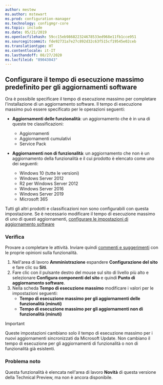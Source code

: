 ```yaml
---
author: mestew
ms.author: mstewart
ms.prod: configuration-manager
ms.technology: configmgr-core
ms.topic: include
ms.date: 05/21/2019
ms.openlocfilehash: 59cc15eb986822324678533ed968e11fb1cce951
ms.sourcegitcommit: fde92731a7e27c892d32c63f515cf19545e02ceb
ms.translationtype: HT
ms.contentlocale: it-IT
ms.lasthandoff: 08/27/2020
ms.locfileid: "89043043"
---
```

## <a name="configure-the-default-maximum-run-time-for-software-updates"></a><a name="bkmk_timeout"></a> Configurare il tempo di esecuzione massimo predefinito per gli aggiornamenti software

<!--3734426-->

Ora è possibile specificare il tempo di esecuzione massimo per completare l'installazione di un aggiornamento software. Il tempo di esecuzione massimo può essere specificato per le operazioni seguenti:

- **Aggiornamenti delle funzionalità**: un aggiornamento che è in una di queste tre classificazioni:
    - Aggiornamenti
    - Aggiornamenti cumulativi
    - Service Pack

- **Aggiornamenti non di funzionalità**: un aggiornamento che non è un aggiornamento della funzionalità e il cui prodotto è elencato come uno dei seguenti:
    - Windows 10 (tutte le versioni)
    - Windows Server 2012
    - R2 per Windows Server 2012
    - Windows Server 2016
    - Windows Server 2019
    - Microsoft 365

Tutti gli altri prodotti e classificazioni non sono configurabili con questa impostazione. Se è necessario modificare il tempo di esecuzione massimo di uno di questi aggiornamenti, [configurare le impostazioni di aggiornamento software](../../../../../sum/get-started/manage-settings-for-software-updates.md#BKMK_SoftwareUpdatesSettings)

### <a name="try-it-out"></a>Verifica

Provare a completare le attività. Inviare quindi [commenti e suggerimenti](../../../../understand/find-help.md#product-feedback) con le proprie opinioni sulla funzionalità.

1. Nell'area di lavoro **Amministrazione** espandere **Configurazione del sito** e fare clic su **Siti**.
1. Fare clic con il pulsante destro del mouse sul sito di livello più alto e selezionare **Configura componenti del sito** e quindi **Punto di aggiornamento software**.
1. Nella scheda **Tempo di esecuzione massimo** modificare i valori per le impostazioni seguenti: 
   - **Tempo di esecuzione massimo per gli aggiornamenti delle funzionalità (minuti)**
   - **Tempo di esecuzione massimo per gli aggiornamenti non di funzionalità (minuti)**

> [!IMPORTANT]  
> Queste impostazioni cambiano solo il tempo di esecuzione massimo per i nuovi aggiornamenti sincronizzati da Microsoft Update. Non cambiano il tempo di esecuzione per gli aggiornamenti di funzionalità o non di funzionalità già esistenti.

### <a name="known-issue"></a>Problema noto

Questa funzionalità è elencata nell'area di lavoro **Novità** di questa versione della Technical Preview, ma non è ancora disponibile.
